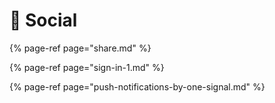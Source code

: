 # 🤝 Social

{% page-ref page="share.md" %}

{% page-ref page="sign-in-1.md" %}

{% page-ref page="push-notifications-by-one-signal.md" %}



